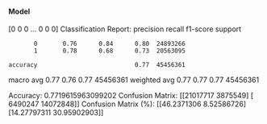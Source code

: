 #### Model
[0 0 0 ... 0 0 0]
Classification Report:
              precision    recall  f1-score   support

           0       0.76      0.84      0.80  24893266
           1       0.78      0.68      0.73  20563095

    accuracy                           0.77  45456361
   macro avg       0.77      0.76      0.77  45456361
weighted avg       0.77      0.77      0.77  45456361

Accuracy: 0.7719615963099202
Confusion Matrix:
[[21017717  3875549]
 [ 6490247 14072848]]
Confusion Matrix (%):
[[46.2371306   8.52586726]
 [14.27797311 30.95902903]]
